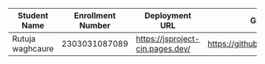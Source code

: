 | Student Name | Enrollment Number | Deployment URL | GitHub Repository URL |
|--------------|------------------|-----------|----------------------|
| Rutuja waghcaure |2303031087089|https://jsproject-cin.pages.dev/ |https://github.com/rutujawaghchaure/jsproject|
